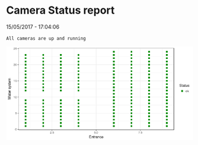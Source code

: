 Camera Status report
================
15/05/2017 - 17:04:06

    All cameras are up and running

![](camreport_files/figure-markdown_github/unnamed-chunk-2-1.png)
